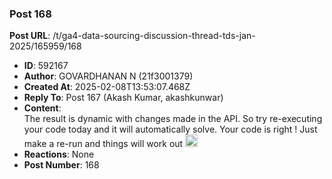### Post 168
**Post URL**: /t/ga4-data-sourcing-discussion-thread-tds-jan-2025/165959/168
- **ID**: 592167
- **Author**: GOVARDHANAN N  (21f3001379)
- **Created At**: 2025-02-08T13:53:07.468Z
- **Reply To**: Post 167 (Akash Kumar, akashkunwar)
- **Content**:  
  The result is dynamic with changes made in the API. So try re-executing your code today and it will automatically solve. Your code is right ! Just make a re-run and things will work out <img src="https://emoji.discourse-cdn.com/google/slight_smile.png?v=12" title=":slight_smile:" class="emoji" alt=":slight_smile:" loading="lazy" width="20" height="20">
- **Reactions**: None
- **Post Number**: 168

